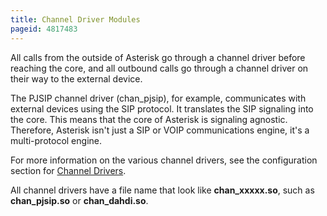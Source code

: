 ```yaml
---
title: Channel Driver Modules
pageid: 4817483
---
```


All calls from the outside of Asterisk go through a channel driver before reaching the core, and all outbound calls go through a channel driver on their way to the external device.

The PJSIP channel driver (chan_pjsip), for example, communicates with external devices using the SIP protocol. It translates the SIP signaling into the core. This means that the core of Asterisk is signaling agnostic. Therefore, Asterisk isn't just a SIP or VOIP communications engine, it's a multi-protocol engine.

For more information on the various channel drivers, see the configuration section for [Channel Drivers](/Configuration/Channel-Drivers).

All channel drivers have a file name that look like **chan_xxxxx.so**, such as **chan_pjsip.so** or **chan_dahdi.so**.
